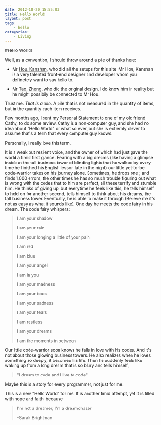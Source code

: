 ```yaml
---
date: 2012-10-20 15:55:03
title: Hello World!
layout: post
tags:
    - hello
categories:
    - Living
---
```


#Hello World!

Well, as a convention, I should throw around a pile of thanks here:

* Mr [Hou, Kanshan](http://houkanshan.github.com "Hou, Kanshan"), who did all the setups for this site. Mr Hou, Kanshan is a very talented front-end designer and developer whom you definetely want to say hello to.
 
* Mr [Tao, Zheng](http://ztpala.com), who did the original design. I do know him in reality but he might possibily be connected to Mr Hou.



Trust me. *That is a pile*. A pile that is not measured in the quantity of items, but in the quantity each item receives.

Few months ago, I sent my Personal Statement to one of my old friend, Cathy, to do some review. Cathy is a non-computer guy, and she had no idea about "Hello World" or what so ever, but she is extremly clever to assume that's a term that every computer guy knows. 

Personally, I really love this term.

It is a weak but resilent voice, and the owner of which had just gave the world a timid first glance. Bearing with a big dreams (like having a glimpse inside at the tall business tower of blinding lights that he walked by every time he finished his English lesson late in the night) our little yet-to-be code-warrior takes on his journey alone. Sometimes, he drops one ; and finds 1,000 errors, the other times he has so much trouble figuring out what is wrong with the codes that to him are perfect, all these terrify and stumble him. He thinks of giving up, but everytime he feels like this, he tells himself to hold on for another second, tells himself to think about his dreams, the tall business tower. Eventually, he is able to make it through (Believe me it's not as easy as what it sounds like). One day he meets the code fairy in his dream. The code fairy whispers:
> 
> I am your shadow
>
> I am your rain
>
> I am your longing a little of your pain
>
> I am red
>
> I am blue
>
> I am your angel
>
> I am in you
>
> I am your madness
>
> I am your tears
>
> I am your sadness
>
> I am your fears
>
> I am restless
>
> I am your dreams
>
> I am the moments in between

Our little code-warrior soon knows he falls in love with his codes. And it's not about those glowing business towers. He also realizes when he loves something so deeply, it becomes his life. Then he suddenly feels like waking up from a long dream that is so blury and tells himself, 

> "I dream to code and I live to code". 
 

Maybe this is a story for every programmer, not just for me.

This is a new "Hello World" for me. It is another timid attempt, yet it is filled with hope and faith, because
> I'm not a dreamer, I'm a dreamchaser
>
> -Sarah Brightman







